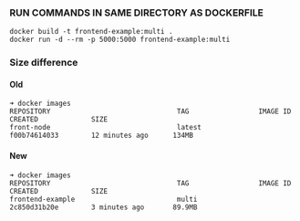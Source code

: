 ### RUN COMMANDS IN SAME DIRECTORY AS DOCKERFILE

```
docker build -t frontend-example:multi .
docker run -d --rm -p 5000:5000 frontend-example:multi
```

### Size difference

#### Old

```
➜ docker images
REPOSITORY                               TAG                 IMAGE ID            CREATED             SIZE
front-node                               latest              f00b74614033        12 minutes ago      134MB
```

#### New

```
➜ docker images
REPOSITORY                               TAG                 IMAGE ID            CREATED             SIZE
frontend-example                         multi               2c850d31b20e        3 minutes ago       89.9MB
```

